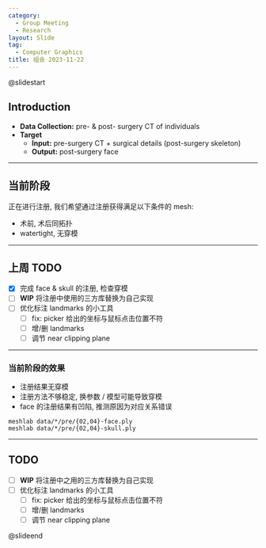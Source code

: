 ```yaml
---
category:
  - Group Meeting
  - Research
layout: Slide
tag:
  - Computer Graphics
title: 组会 2023-11-22
---
```


@slidestart

## Introduction

- **Data Collection:** pre- & post- surgery CT of individuals
- **Target**
  - **Input:** pre-surgery CT + surgical details (post-surgery skeleton)
  - **Output:** post-surgery face

---

## 当前阶段

正在进行注册, 我们希望通过注册获得满足以下条件的 mesh:

- 术前, 术后同拓扑
- watertight, 无穿模

---

## 上周 TODO

- [x] 完成 face \& skull 的注册, 检查穿模
- [ ] **WIP** 将注册中使用的三方库替换为自己实现
- [ ] 优化标注 landmarks 的小工具
  - [ ] fix: picker 给出的坐标与鼠标点击位置不符
  - [ ] 增/删 landmarks
  - [ ] 调节 near clipping plane

---

### 当前阶段的效果

- 注册结果无穿模
- 注册方法不够稳定, 换参数 / 模型可能导致穿模
- face 的注册结果有凹陷, 推测原因为对应关系错误

```shell
meshlab data/*/pre/{02,04}-face.ply
meshlab data/*/pre/{02,04}-skull.ply
```

---

## TODO

- [ ] **WIP** 将注册中之用的三方库替换为自己实现
- [ ] 优化标注 landmarks 的小工具
  - [ ] fix: picker 给出的坐标与鼠标点击位置不符
  - [ ] 增/删 landmarks
  - [ ] 调节 near clipping plane

@slideend
